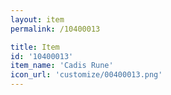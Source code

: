 ```yaml
---
layout: item
permalink: /10400013

title: Item
id: '10400013'
item_name: 'Cadis Rune'
icon_url: 'customize/00400013.png'
---
```

